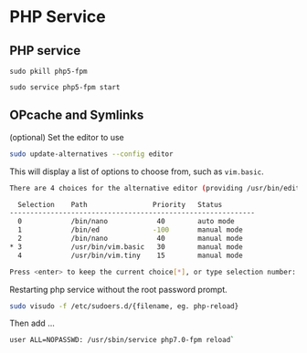 # PHP Service

## PHP service

```
sudo pkill php5-fpm

sudo service php5-fpm start
```

## OPcache and Symlinks

(optional) Set the editor to use

```bash
sudo update-alternatives --config editor
```

This will display a list of options to choose from, such as `vim.basic`.

```bash
There are 4 choices for the alternative editor (providing /usr/bin/editor).

  Selection    Path                Priority   Status
------------------------------------------------------------
  0            /bin/nano            40        auto mode
  1            /bin/ed             -100       manual mode
  2            /bin/nano            40        manual mode
* 3            /usr/bin/vim.basic   30        manual mode
  4            /usr/bin/vim.tiny    15        manual mode

Press <enter> to keep the current choice[*], or type selection number:
```

Restarting php service without the root password prompt.

```bash
sudo visudo -f /etc/sudoers.d/{filename, eg. php-reload}
```

Then add ...

```bash
user ALL=NOPASSWD: /usr/sbin/service php7.0-fpm reload`
```
